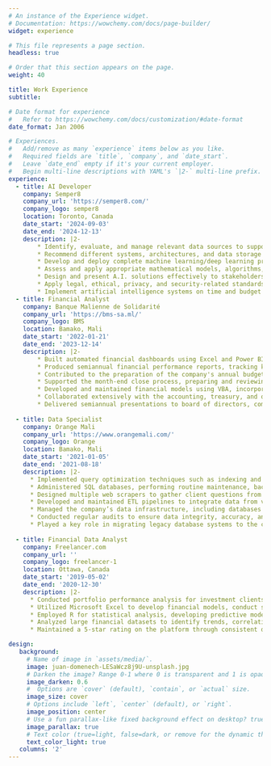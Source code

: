 ```yaml
---
# An instance of the Experience widget.
# Documentation: https://wowchemy.com/docs/page-builder/
widget: experience

# This file represents a page section.
headless: true

# Order that this section appears on the page.
weight: 40

title: Work Experience
subtitle:

# Date format for experience
#   Refer to https://wowchemy.com/docs/customization/#date-format
date_format: Jan 2006

# Experiences.
#   Add/remove as many `experience` items below as you like.
#   Required fields are `title`, `company`, and `date_start`.
#   Leave `date_end` empty if it's your current employer.
#   Begin multi-line descriptions with YAML's `|2-` multi-line prefix.
experience:
  - title: AI Developer
    company: Semper8
    company_url: 'https://semper8.com/'
    company_logo: semper8
    location: Toronto, Canada
    date_start: '2024-09-03'
    date_end: '2024-12-13'
    description: |2-
        * Identify, evaluate, and manage relevant data sources to support data analytics and meet organizational needs.
        * Recommend different systems, architectures, and data storage technologies to support data-driven solutions.
        * Develop and deploy complete machine learning/deep learning production systems for a variety of industry use cases that meet the needs of a specific operational/business process.
        * Assess and apply appropriate mathematical models, algorithms, tools, and frameworks to develop A.I.-enabled, industry-specific solutions.
        * Design and present A.I. solutions effectively to stakeholders with data visualizations.
        * Apply legal, ethical, privacy, and security-related standards and considerations in data science projects in a manner that protects privacy and confidentiality, addresses data bias and transparency, and ensures data integrity.
        * Implement artificial intelligence systems on time and budget using best practices and strategies in design thinking, project management, and lifecycle management.
  - title: Financial Analyst
    company: Banque Malienne de Solidarité
    company_url: 'https://bms-sa.ml/'
    company_logo: BMS
    location: Bamako, Mali
    date_start: '2022-01-21'
    date_end: '2023-12-14'
    description: |2-
        * Built automated financial dashboards using Excel and Power BI, streamlining the reporting process and reducing the time required for report generation. 
        * Produced semiannual financial performance reports, tracking key performance indicators, which helped executives monitor financial health and operational efficiency.
        * Contributed to the preparation of the company's annual budget by using historical financial data, industry trends, and market research to forecast revenues, expenses, and cash flows.
        * Supported the month-end close process, preparing and reviewing journal entries, balance sheet reconciliations, and variance explanations to ensure the integrity of financial statements.
        * Developed and maintained financial models using VBA, incorporating advanced sensitivity analysis techniques such as scenario analysis and Monte Carlo simulations. 
        * Collaborated extensively with the accounting, treasury, and operations teams to ensure accurate financial reporting and alignment with corporate goals.
        * Delivered semiannual presentations to board of directors, communicating insights, and supporting recommendations with clear financial evidence.
        
  - title: Data Specialist
    company: Orange Mali
    company_url: 'https://www.orangemali.com/'
    company_logo: Orange
    location: Bamako, Mali
    date_start: '2021-01-05'
    date_end: '2021-08-18'
    description: |2-
      * Implemented query optimization techniques such as indexing and partitioning, along with correctly defining data types and layouts. This resulted in a reduction in query execution time and improved system responsiveness. 
      * Administered SQL databases, performing routine maintenance, backups, and performance tuning. 
      * Designed multiple web scrapers to gather client questions from Orange Mali websites, Twitter, and Facebook pages, forming a valuable dataset for training and optimizing the company’s retrieval-based chatbot. 
      * Developed and maintained ETL pipelines to integrate data from various internal and external sources, enhancing data integration efficiency through automation. 
      * Managed the company’s data infrastructure, including databases and data warehouses. Ensured data was securely stored, easily accessible, and well-organized. 
      * Conducted regular audits to ensure data integrity, accuracy, and consistency across all systems. 
      * Played a key role in migrating legacy database systems to the cloud, enhancing system reliability.
    
  - title: Financial Data Analyst
    company: Freelancer.com 
    company_url: ''
    company_logo: freelancer-1
    location: Ottawa, Canada
    date_start: '2019-05-02'
    date_end: '2020-12-30'
    description: |2-
      * Conducted portfolio performance analysis for investment clients, evaluating historical returns, volatility, and risk measures, leading to optimized asset allocation strategies.
      * Utilized Microsoft Excel to develop financial models, conduct sensitivity analysis, and design automated dashboards for tracking essential financial metrics.
      * Employed R for statistical analysis, developing predictive models to forecast revenue growth and expense trends.
      * Analyzed large financial datasets to identify trends, correlations, and anomalies, delivering insights.
      * Maintained a 5-star rating on the platform through consistent delivery of high-quality analysis and timely project completion, receiving positive feedback for attention to detail and deep understanding of financial data.

design:
   background:
     # Name of image in `assets/media/`.
     image: juan-domenech-LESaWcz8j9U-unsplash.jpg
     # Darken the image? Range 0-1 where 0 is transparent and 1 is opaque.
     image_darken: 0.6
     #  Options are `cover` (default), `contain`, or `actual` size.
     image_size: cover
     # Options include `left`, `center` (default), or `right`.
     image_position: center
     # Use a fun parallax-like fixed background effect on desktop? true/false
     image_parallax: true
     # Text color (true=light, false=dark, or remove for the dynamic theme color).
     text_color_light: true
   columns: '2'
---
```

